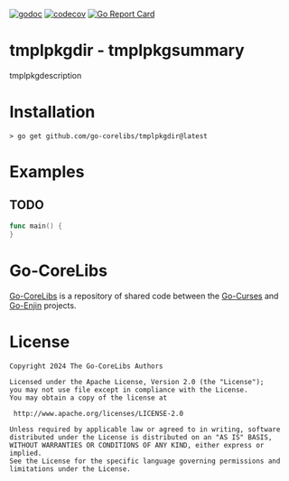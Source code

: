 [![godoc](https://img.shields.io/badge/godoc-reference-blue.svg)](https://pkg.go.dev/github.com/go-corelibs/tmplpkgdir)
[![codecov](https://codecov.io/gh/go-corelibs/tmplpkgdir/graph/badge.svg?token=)](https://codecov.io/gh/go-corelibs/tmplpkgdir)
[![Go Report Card](https://goreportcard.com/badge/github.com/go-corelibs/tmplpkgdir)](https://goreportcard.com/report/github.com/go-corelibs/tmplpkgdir)

# tmplpkgdir - tmplpkgsummary

tmplpkgdescription

# Installation

``` shell
> go get github.com/go-corelibs/tmplpkgdir@latest
```

# Examples

## TODO

``` go
func main() {
}
```

# Go-CoreLibs

[Go-CoreLibs] is a repository of shared code between the [Go-Curses] and
[Go-Enjin] projects.

# License

```
Copyright 2024 The Go-CoreLibs Authors

Licensed under the Apache License, Version 2.0 (the "License");
you may not use file except in compliance with the License.
You may obtain a copy of the license at

 http://www.apache.org/licenses/LICENSE-2.0

Unless required by applicable law or agreed to in writing, software
distributed under the License is distributed on an "AS IS" BASIS,
WITHOUT WARRANTIES OR CONDITIONS OF ANY KIND, either express or implied.
See the License for the specific language governing permissions and
limitations under the License.
```

[Go-CoreLibs]: https://github.com/go-corelibs
[Go-Curses]: https://github.com/go-curses
[Go-Enjin]: https://github.com/go-enjin
